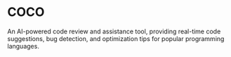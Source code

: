 # COCO
An AI-powered code review and assistance tool, providing real-time code suggestions, bug detection, and optimization tips for popular programming languages.
